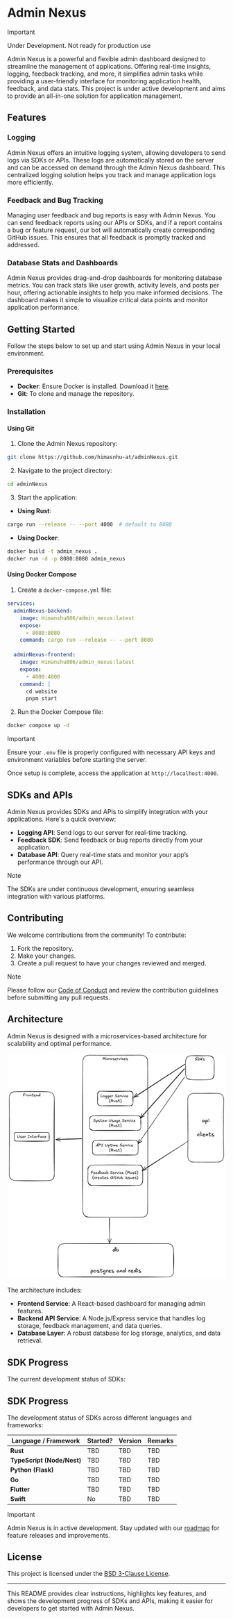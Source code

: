 # Admin Nexus

> [!IMPORTANT]
> Under Development. Not ready for production use

Admin Nexus is a powerful and flexible admin dashboard designed to streamline the management of applications. Offering real-time insights, logging, feedback tracking, and more, it simplifies admin tasks while providing a user-friendly interface for monitoring application health, feedback, and data stats. This project is under active development and aims to provide an all-in-one solution for application management.

## Features

### Logging

Admin Nexus offers an intuitive logging system, allowing developers to send logs via SDKs or APIs. These logs are automatically stored on the server and can be accessed on demand through the Admin Nexus dashboard. This centralized logging solution helps you track and manage application logs more efficiently.

### Feedback and Bug Tracking

Managing user feedback and bug reports is easy with Admin Nexus. You can send feedback reports using our APIs or SDKs, and if a report contains a bug or feature request, our bot will automatically create corresponding GitHub issues. This ensures that all feedback is promptly tracked and addressed.

### Database Stats and Dashboards

Admin Nexus provides drag-and-drop dashboards for monitoring database metrics. You can track stats like user growth, activity levels, and posts per hour, offering actionable insights to help you make informed decisions. The dashboard makes it simple to visualize critical data points and monitor application performance.

## Getting Started

Follow the steps below to set up and start using Admin Nexus in your local environment.

### Prerequisites

- **Docker**: Ensure Docker is installed. Download it [here](https://www.docker.com/products/docker-desktop).
- **Git**: To clone and manage the repository.

### Installation

#### Using Git

1. Clone the Admin Nexus repository:

```bash
git clone https://github.com/himasnhu-at/adminNexus.git
```

2. Navigate to the project directory:

```bash
cd adminNexus
```

3. Start the application:

- **Using Rust**:

```bash
cargo run --release -- --port 4000  # default to 8080
```

- **Using Docker**:

```bash
docker build -t admin_nexus .
docker run -d -p 8080:8080 admin_nexus
```

#### Using Docker Compose

1. Create a `docker-compose.yml` file:

```yaml
services:
  adminNexus-backend:
    image: Himanshu806/admin_nexus:latest
    expose:
      - 8080:8080
    command: cargo run --release -- --port 8080

  adminNexus-frontend:
    image: Himanshu806/admin_nexus:latest
    expose:
      - 4000:4000
    command: |
      cd website
      pnpm start
```

2. Run the Docker Compose file:

```bash
docker compose up -d
```

> [!IMPORTANT]
> Ensure your `.env` file is properly configured with necessary API keys and environment variables before starting the server.

Once setup is complete, access the application at `http://localhost:4000`.

## SDKs and APIs

Admin Nexus provides SDKs and APIs to simplify integration with your applications. Here's a quick overview:

- **Logging API**: Send logs to our server for real-time tracking.
- **Feedback SDK**: Send feedback or bug reports directly from your application.
- **Database API**: Query real-time stats and monitor your app’s performance through our API.

> [!NOTE]
> The SDKs are under continuous development, ensuring seamless integration with various platforms.

## Contributing

We welcome contributions from the community! To contribute:

1. Fork the repository.
2. Make your changes.
3. Create a pull request to have your changes reviewed and merged.

> [!NOTE]
> Please follow our [Code of Conduct](CODE_OF_CONDUCT.md) and review the contribution guidelines before submitting any pull requests.

## Architecture

Admin Nexus is designed with a microservices-based architecture for scalability and optimal performance.

![Admin Nexus Architecture](./assets/artitecture.png)

The architecture includes:

- **Frontend Service**: A React-based dashboard for managing admin features.
- **Backend API Service**: A Node.js/Express service that handles log storage, feedback management, and data queries.
- **Database Layer**: A robust database for log storage, analytics, and data retrieval.

## SDK Progress

The current development status of SDKs:

## SDK Progress

The development status of SDKs across different languages and frameworks:

| Language / Framework        | Started? | Version        | Remarks                       |
|-----------------------------|----------|----------------|-------------------------------|
| **Rust**                    | TBD      | TBD            | TBD                           |
| **TypeScript (Node/Nest)**  | TBD      | TBD            | TBD                           |
| **Python (Flask)**          | TBD      | TBD            | TBD                           |
| **Go**                      | TBD      | TBD            | TBD                           |
| **Flutter**                 | TBD      | TBD            | TBD                           |
| **Swift**                   | No       | TBD            | TBD                           |


> [!IMPORTANT]
> Admin Nexus is in active development. Stay updated with our [roadmap](ROADMAP.md) for feature releases and improvements.

## License

This project is licensed under the [BSD 3-Clause License](./LICENSE).

---

This README provides clear instructions, highlights key features, and shows the development progress of SDKs and APIs, making it easier for developers to get started with Admin Nexus.
